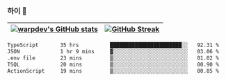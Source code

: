 
### 하이 👋
[![warpdev's GitHub stats](https://github-readme-stats.vercel.app/api?username=warpdev&show_icons=true&theme=vue-dark)](#) |[![GitHub Streak](https://github-readme-streak-stats.herokuapp.com/?user=warpdev&theme=dark)](#)
--- | --- |
<!--START_SECTION:waka-->

```txt
TypeScript       35 hrs          ███████████████████████░░   92.31 %
JSON             1 hr 9 mins     ▓░░░░░░░░░░░░░░░░░░░░░░░░   03.06 %
.env file        23 mins         ▒░░░░░░░░░░░░░░░░░░░░░░░░   01.02 %
TSQL             20 mins         ▒░░░░░░░░░░░░░░░░░░░░░░░░   00.90 %
ActionScript     19 mins         ▒░░░░░░░░░░░░░░░░░░░░░░░░   00.85 %
```

<!--END_SECTION:waka-->

<!--
**warpdev/warpdev** is a ✨ _special_ ✨ repository because its `README.md` (this file) appears on your GitHub profile.

Here are some ideas to get you started:

- 🔭 I’m currently working on ...
- 🌱 I’m currently learning ...
- 👯 I’m looking to collaborate on ...
- 🤔 I’m looking for help with ...
- 💬 Ask me about ...
- 📫 How to reach me: ...
- 😄 Pronouns: ...
- ⚡ Fun fact: ...
-->
